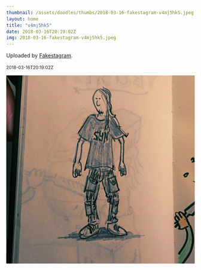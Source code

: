 ```yaml
---
thumbnail: /assets/doodles/thumbs/2018-03-16-fakestagram-v4mj5hk5.jpeg
layout: home
title: "v4mj5hk5"
date: 2018-03-16T20:19:02Z
img: 2018-03-16-fakestagram-v4mj5hk5.jpeg
---
```


Uploaded by [Fakestagram](https://github.com/opyate/fakestagram).

<small>2018-03-16T20:19:02Z</small>

![Uploaded by Fakestagram](/assets/doodles/original/2018-03-16-fakestagram-v4mj5hk5.jpeg)
